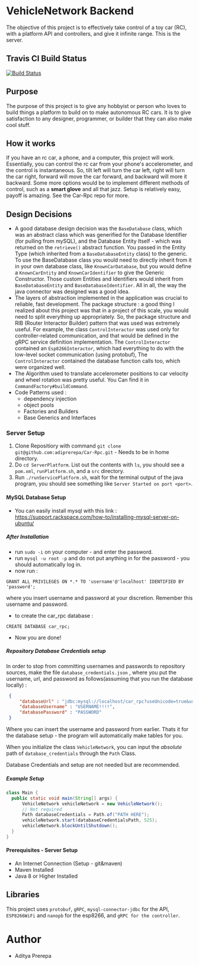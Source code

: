 # VehicleNetwork Backend
The objective of this project is to effectively take control of a toy car (RC), with a platform API and controllers, and give it infinite range. This is the server. 

## Travis CI Build Status
[![Build Status](https://travis-ci.org/adiprerepa/Car-Rpc.svg?branch=master)](https://travis-ci.org/adiprerepa/Car-Rpc)

## Purpose
The purpose of this project is to give any hobbyist or person who loves to build things a platform to build on to make autonomous RC cars. It is to give satisfaction to any designer, programmer, or builder that they can also make cool stuff.

## How it works
If you have an rc car, a phone, and a computer, this project will work. Essentially, you can control the rc car from your phone's accelerometer, and the control is instantaneous. So, tilt left will turn the car left, right will turn the car right, forward will move the car forward, and backward will more it backward. Some more options would be to implement different methods of control, such as a __smart glove__ and all that jazz. Setup is relatively easy, payoff is amazing. See the Car-Rpc repo for more.

## Design Decisions
 - A good database design decision was the `BaseDatabase` class, which was an abstract class which was generified for the Database Identifier (for pulling from mySQL), and the Database Entity Itself - which was returned on the `retrieve()` abstract function. You passed in the Entity Type (which inherited from a `BaseDatabaseEntity` class) to the generic. To use the BaseDatabase class you would need to directly inherit from it in your own database class, like `KnownCarDatabase`, but you would define a `KnownCarEntity` and `KnownCarIdentifier` to give the Generic Constructor. Those custom Entities and Identifiers would inherit from `BaseDatabaseEntity` and `BaseDatabaseIdentifier`. All in all, the way the java connector was designed was a good idea.
 - The layers of abstraction implemented in the application was crucial to reliable, fast development. The package structure : a good thing I realized about this project was that in a project of this scale, you would need to split everything up appropriately. So, the package structure and RIB (Router Interactor Builder) pattern that was used was extremely useful. For example, the class `ControlInteractor` was used only for controller-related communication, and that would be defined in the gRPC service definition implementation. The `ControlInteractor` contained an `Esp8266Interactor`, which had everything to do with the low-level socket communication (using protobuf), The `ControlInteractor` contained the database function calls too, which were organized well.
 - The Algorithm used to translate accelerometer positions to car velocity and wheel rotation was pretty useful. You Can find it in `CommandFactory#buildCommand`.
 - Code Patterns used : 
    - dependency injection
    - object pools
    - Factories and Builders
    - Base Generics and Interfaces


### Server Setup
 1) Clone Repositiory with command `git clone git@github.com:adiprerepa/Car-Rpc.git` - Needs to be in home directory.
 2) Do `cd ServerPlatform`. List out the contents with `ls`, you should see a `pom.xml`, `runPlatform.sh`, and a `src` directory.
 3) Run `./runServicePlatform.sh`, wait for the terminal output of the java program, you should see something like `Server Started on port <port>`.
#### MySQL Database Setup
 - You can easily install mysql with this link : https://support.rackspace.com/how-to/installing-mysql-server-on-ubuntu/
##### After Installation
 - run `sudo -i` on your computer - and enter the password.
 - run `mysql -u root -p` and do not put anything in for the password - you should automatically log in.
 - now run  : 
 ```mysql
GRANT ALL PRIVILEGES ON *.* TO 'username'@'localhost' IDENTIFIED BY 'password';
```
where you insert username and password at your discretion. Remember this username and password.
 - to create the car_rpc database : 
 ```mysql
CREATE DATABASE car_rpc;
```
 - Now you are done!
##### Repository Database Credentials setup
In order to stop from committing usernames and passwords to repository sources, make the file `database_credentials.json` , where you put the username, url, and password as follows(assuming that you run the database locally) : 
```json
 {
     "databaseUrl" : "jdbc:mysql://localhost/car_rpc?useUnicode=true&useJDBCCompliantTimezoneShift=true&useLegacyDatetimeCode=false&serverTimezone=UTC",
     "databaseUsername" : "USERNAME!!!!", 
     "databasePassword" : "PASSWORD"
 }
```
Where you can insert the username and password from earlier. Thats it for the database setup - the program will automatically make tables for you.

When you initialize the class `VehicleNetwork`, you can input the *absolute* path of `database_credentials` through the `Path` Class.

Database Credentials and setup are not needed but are recommended.
##### Example Setup

```java
class Main {
  public static void main(String[] args) {
      VehicleNetwork vehicleNetwork = new VehicleNetwork();
      // Not required
      Path databaseCredentials = Path.of("PATH HERE");
      vehicleNetwork.start(databaseCredentialsPath, 525);
      vehicleNetwork.blockUntilShutdown();
  }
}
```
#### Prerequisites - Server Setup 
 - An Internet Connection (Setup - git&maven)
 - Maven Installed
 - Java 8 or Higher Installed


## Libraries
This project uses `protobuf`, `gRPC`, `mysql-connector-jdbc` for the API, `ESP8266WiFi` and `nanopb` for the esp8266, and `gRPC for the controller`.
 
# Author
 - Aditya Prerepa
